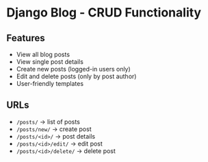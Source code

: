 # Django Blog - CRUD Functionality

## Features
- View all blog posts
- View single post details
- Create new posts (logged-in users only)
- Edit and delete posts (only by post author)
- User-friendly templates

## URLs
- `/posts/` → list of posts
- `/posts/new/` → create post
- `/posts/<id>/` → post details
- `/posts/<id>/edit/` → edit post
- `/posts/<id>/delete/` → delete post
